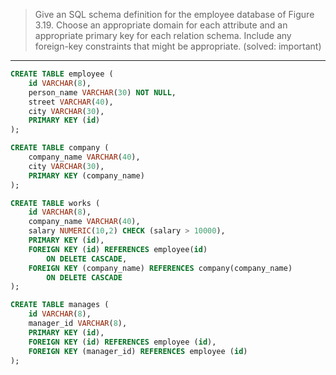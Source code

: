 > Give an SQL schema definition for the employee database of Figure 3.19.
> Choose an appropriate domain for each attribute and an appropriate primary 
> key for each relation schema. Include any foreign-key constraints that might be 
> appropriate. (solved: important)

--------------------------------

```sql
CREATE TABLE employee ( 
    id VARCHAR(8),
    person_name VARCHAR(30) NOT NULL, 
    street VARCHAR(40), 
    city VARCHAR(30),
    PRIMARY KEY (id)
); 

CREATE TABLE company ( 
    company_name VARCHAR(40), 
    city VARCHAR(30), 
    PRIMARY KEY (company_name)
); 

CREATE TABLE works ( 
    id VARCHAR(8), 
    company_name VARCHAR(40), 
    salary NUMERIC(10,2) CHECK (salary > 10000), 
    PRIMARY KEY (id), 
    FOREIGN KEY (id) REFERENCES employee(id)
        ON DELETE CASCADE, 
    FOREIGN KEY (company_name) REFERENCES company(company_name)
        ON DELETE CASCADE
);

CREATE TABLE manages (
    id VARCHAR(8),
    manager_id VARCHAR(8), 
    PRIMARY KEY (id), 
    FOREIGN KEY (id) REFERENCES employee (id), 
    FOREIGN KEY (manager_id) REFERENCES employee (id)
);
```
